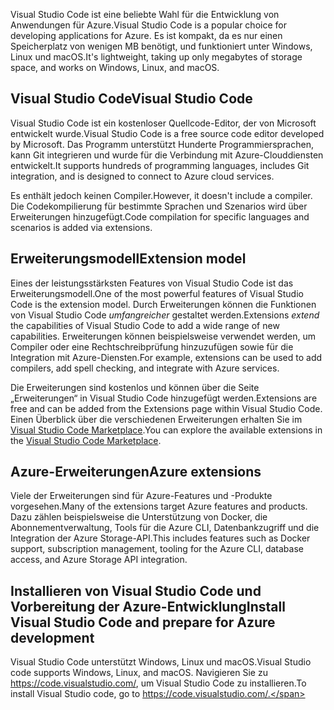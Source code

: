 <span data-ttu-id="0aa77-101">Visual Studio Code ist eine beliebte Wahl für die Entwicklung von Anwendungen für Azure.</span><span class="sxs-lookup"><span data-stu-id="0aa77-101">Visual Studio Code is a popular choice for developing applications for Azure.</span></span> <span data-ttu-id="0aa77-102">Es ist kompakt, da es nur einen Speicherplatz von wenigen MB benötigt, und funktioniert unter Windows, Linux und macOS.</span><span class="sxs-lookup"><span data-stu-id="0aa77-102">It's lightweight, taking up only megabytes of storage space, and works on Windows, Linux, and macOS.</span></span>

## <a name="visual-studio-code"></a><span data-ttu-id="0aa77-103">Visual Studio Code</span><span class="sxs-lookup"><span data-stu-id="0aa77-103">Visual Studio Code</span></span>

<span data-ttu-id="0aa77-104">Visual Studio Code ist ein kostenloser Quellcode-Editor, der von Microsoft entwickelt wurde.</span><span class="sxs-lookup"><span data-stu-id="0aa77-104">Visual Studio Code is a free source code editor developed by Microsoft.</span></span> <span data-ttu-id="0aa77-105">Das Programm unterstützt Hunderte Programmiersprachen, kann Git integrieren und wurde für die Verbindung mit Azure-Clouddiensten entwickelt.</span><span class="sxs-lookup"><span data-stu-id="0aa77-105">It supports hundreds of programming languages, includes Git integration, and is designed to connect to Azure cloud services.</span></span>

<span data-ttu-id="0aa77-106">Es enthält jedoch keinen Compiler.</span><span class="sxs-lookup"><span data-stu-id="0aa77-106">However, it doesn't include a compiler.</span></span> <span data-ttu-id="0aa77-107">Die Codekompilierung für bestimmte Sprachen und Szenarios wird über Erweiterungen hinzugefügt.</span><span class="sxs-lookup"><span data-stu-id="0aa77-107">Code compilation for specific languages and scenarios is added via extensions.</span></span>

## <a name="extension-model"></a><span data-ttu-id="0aa77-108">Erweiterungsmodell</span><span class="sxs-lookup"><span data-stu-id="0aa77-108">Extension model</span></span>

<span data-ttu-id="0aa77-109">Eines der leistungsstärksten Features von Visual Studio Code ist das Erweiterungsmodell.</span><span class="sxs-lookup"><span data-stu-id="0aa77-109">One of the most powerful features of Visual Studio Code is the extension model.</span></span> <span data-ttu-id="0aa77-110">Durch Erweiterungen können die Funktionen von Visual Studio Code _umfangreicher_ gestaltet werden.</span><span class="sxs-lookup"><span data-stu-id="0aa77-110">Extensions _extend_ the capabilities of Visual Studio Code to add a wide range of new capabilities.</span></span> <span data-ttu-id="0aa77-111">Erweiterungen können beispielsweise verwendet werden, um Compiler oder eine Rechtschreibprüfung hinzuzufügen sowie für die Integration mit Azure-Diensten.</span><span class="sxs-lookup"><span data-stu-id="0aa77-111">For example, extensions can be used to add compilers, add spell checking, and integrate with Azure services.</span></span>

<span data-ttu-id="0aa77-112">Die Erweiterungen sind kostenlos und können über die Seite „Erweiterungen“ in Visual Studio Code hinzugefügt werden.</span><span class="sxs-lookup"><span data-stu-id="0aa77-112">Extensions are free and can be added from the Extensions page within Visual Studio Code.</span></span> <span data-ttu-id="0aa77-113">Einen Überblick über die verschiedenen Erweiterungen erhalten Sie im [Visual Studio Code Marketplace](https://marketplace.visualstudio.com/).</span><span class="sxs-lookup"><span data-stu-id="0aa77-113">You can explore the available extensions in the [Visual Studio Code Marketplace](https://marketplace.visualstudio.com/).</span></span>

## <a name="azure-extensions"></a><span data-ttu-id="0aa77-114">Azure-Erweiterungen</span><span class="sxs-lookup"><span data-stu-id="0aa77-114">Azure extensions</span></span>

<span data-ttu-id="0aa77-115">Viele der Erweiterungen sind für Azure-Features und -Produkte vorgesehen.</span><span class="sxs-lookup"><span data-stu-id="0aa77-115">Many of the extensions target Azure features and products.</span></span> <span data-ttu-id="0aa77-116">Dazu zählen beispielsweise die Unterstützung von Docker, die Abonnementverwaltung, Tools für die Azure CLI, Datenbankzugriff und die Integration der Azure Storage-API.</span><span class="sxs-lookup"><span data-stu-id="0aa77-116">This includes features such as Docker support, subscription management, tooling for the Azure CLI, database access, and Azure Storage API integration.</span></span>

## <a name="install-visual-studio-code-and-prepare-for-azure-development"></a><span data-ttu-id="0aa77-117">Installieren von Visual Studio Code und Vorbereitung der Azure-Entwicklung</span><span class="sxs-lookup"><span data-stu-id="0aa77-117">Install Visual Studio Code and prepare for Azure development</span></span>

<span data-ttu-id="0aa77-118">Visual Studio Code unterstützt Windows, Linux und macOS.</span><span class="sxs-lookup"><span data-stu-id="0aa77-118">Visual Studio code supports Windows, Linux, and macOS.</span></span> <span data-ttu-id="0aa77-119">Navigieren Sie zu https://code.visualstudio.com/, um Visual Studio Code zu installieren.</span><span class="sxs-lookup"><span data-stu-id="0aa77-119">To install Visual Studio code, go to https://code.visualstudio.com/.</span></span>
